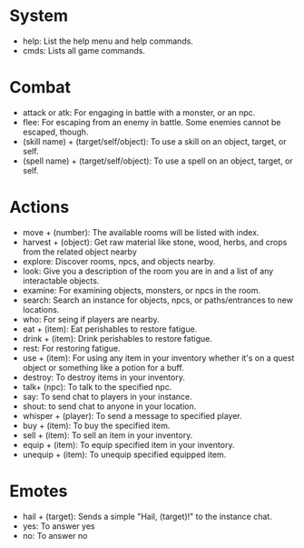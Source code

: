 # System
- help: List the help menu and help commands.
- cmds: Lists all game commands.

# Combat
- attack or atk: For engaging in battle with a monster, or an npc.
- flee: For escaping from an enemy in battle. Some enemies cannot be escaped, though.
- (skill name) + (target/self/object): To use a skill on an object, target, or self.
- (spell name) + (target/self/object): To use a spell on an object, target, or self.

# Actions
- move + (number): The available rooms will be listed with index.
- harvest + (object): Get raw material like stone, wood, herbs, and crops from the related object nearby
- explore: Discover rooms, npcs, and objects nearby.
- look: Give you a description of the room you are in and a list of any interactable objects.
- examine: For examining objects, monsters, or npcs in the room.
- search: Search an instance for objects, npcs, or paths/entrances to new locations.
- who: For seing if players are nearby.
- eat + (item): Eat perishables to restore fatigue.
- drink + (item): Drink perishables to restore fatigue.
- rest: For restoring fatigue.
- use + (item): For using any item in your inventory whether it's on a quest object or something like a potion for a buff.
- destroy: To destroy items in your inventory.
- talk+ (npc): To talk to the specified npc.
- say: To send chat to players in your instance.
- shout: to send chat to anyone in your location.
- whisper + (player): To send a message to specified player.
- buy + (item): To buy the specified item.
- sell + (item): To sell an item in your inventory.
- equip + (item): To equip specified item in your inventory.
- unequip + (item): To unequip specified equipped item.

# Emotes
- hail + (target): Sends a simple "Hail, (target)!" to the instance chat.
- yes: To answer yes
- no: To answer no
